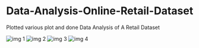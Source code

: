 # Data-Analysis-Online-Retail-Dataset
Plotted various plot and done Data Analysis of A Retail Dataset 

![img 1](https://user-images.githubusercontent.com/62906038/122762277-c83b1f80-d2ba-11eb-8e9a-cf0afbe86608.png)
![img 2](https://user-images.githubusercontent.com/62906038/122762286-ca04e300-d2ba-11eb-9df6-0037beeba8af.png)
![img 3](https://user-images.githubusercontent.com/62906038/122762291-cb361000-d2ba-11eb-887b-82b3f10f8342.png)
![img 4](https://user-images.githubusercontent.com/62906038/122762298-ccffd380-d2ba-11eb-9154-c808b93dfb6f.png)



